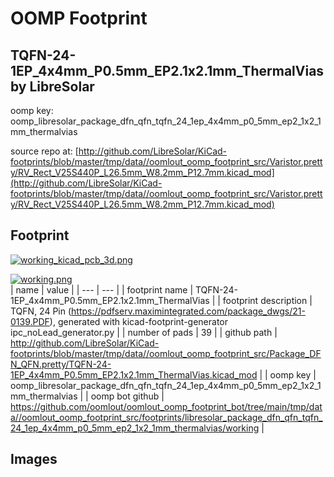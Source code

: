 # OOMP Footprint  
## TQFN-24-1EP_4x4mm_P0.5mm_EP2.1x2.1mm_ThermalVias  by LibreSolar  
  
oomp key: oomp_libresolar_package_dfn_qfn_tqfn_24_1ep_4x4mm_p0_5mm_ep2_1x2_1mm_thermalvias  
  
source repo at: [http://github.com/LibreSolar/KiCad-footprints/blob/master/tmp/data//oomlout_oomp_footprint_src/Varistor.pretty/RV_Rect_V25S440P_L26.5mm_W8.2mm_P12.7mm.kicad_mod](http://github.com/LibreSolar/KiCad-footprints/blob/master/tmp/data//oomlout_oomp_footprint_src/Varistor.pretty/RV_Rect_V25S440P_L26.5mm_W8.2mm_P12.7mm.kicad_mod)  
## Footprint  
  
[![working_kicad_pcb_3d.png](working_kicad_pcb_3d_600.png)](working_kicad_pcb_3d.png)  
  
[![working.png](working_600.png)](working.png)  
| name | value | 
| --- | --- | 
| footprint name | TQFN-24-1EP_4x4mm_P0.5mm_EP2.1x2.1mm_ThermalVias | 
| footprint description | TQFN, 24 Pin (https://pdfserv.maximintegrated.com/package_dwgs/21-0139.PDF), generated with kicad-footprint-generator ipc_noLead_generator.py | 
| number of pads | 39 | 
| github path | http://github.com/LibreSolar/KiCad-footprints/blob/master/tmp/data//oomlout_oomp_footprint_src/Package_DFN_QFN.pretty/TQFN-24-1EP_4x4mm_P0.5mm_EP2.1x2.1mm_ThermalVias.kicad_mod | 
| oomp key | oomp_libresolar_package_dfn_qfn_tqfn_24_1ep_4x4mm_p0_5mm_ep2_1x2_1mm_thermalvias | 
| oomp bot github | https://github.com/oomlout/oomlout_oomp_footprint_bot/tree/main/tmp/data//oomlout_oomp_footprint_src/footprints/libresolar_package_dfn_qfn_tqfn_24_1ep_4x4mm_p0_5mm_ep2_1x2_1mm_thermalvias/working | 
## Images  

